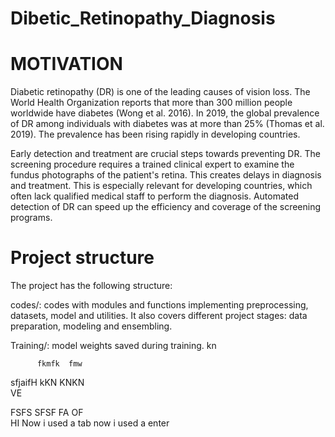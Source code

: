 # Dibetic_Retinopathy_Diagnosis

# MOTIVATION

Diabetic retinopathy (DR) is one of the leading causes of vision loss. The World Health Organization reports that more than 300 million people worldwide have diabetes (Wong et al. 2016). In 2019, the global prevalence of DR among individuals with diabetes was at more than 25% (Thomas et al. 2019). The prevalence has been rising rapidly in developing countries.

Early detection and treatment are crucial steps towards preventing DR. The screening procedure requires a trained clinical expert to examine the fundus photographs of the patient's retina. This creates delays in diagnosis and treatment. This is especially relevant for developing countries, which often lack qualified medical staff to perform the diagnosis. Automated detection of DR can speed up the efficiency and coverage of the screening programs.

# Project structure

The project has the following structure:

codes/: codes with modules and functions implementing preprocessing, datasets, model and utilities. It also covers different project stages: data preparation, modeling and ensembling.


Training/: model weights saved during training.
kn


          fkmfk  fmw
sfjaifH kKN                              KNKN                  
          VE

FSFS
SFSF
FA OF         
HI          Now i used a  tab
now i used a enter

